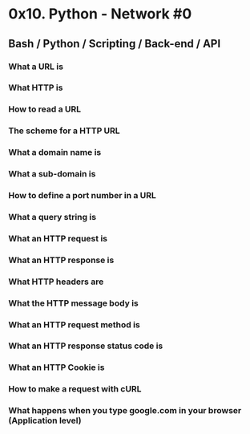 # 0x10. Python - Network #0
## Bash / Python / Scripting / Back-end / API
### What a URL is
### What HTTP is
### How to read a URL
### The scheme for a HTTP URL
### What a domain name is
### What a sub-domain is
### How to define a port number in a URL
### What a query string is
### What an HTTP request is
### What an HTTP response is
### What HTTP headers are
### What the HTTP message body is
### What an HTTP request method is
### What an HTTP response status code is
### What an HTTP Cookie is
### How to make a request with cURL
### What happens when you type google.com in your browser (Application level)
